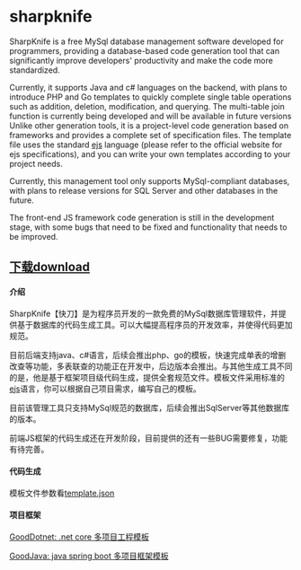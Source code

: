 # sharpknife
SharpKnife is a free MySql database management software developed for programmers, providing a database-based code generation tool that can significantly improve developers' productivity  and make the code more standardized.
  
Currently, it supports Java and c# languages on the backend, with plans to introduce PHP and Go templates to quickly complete single table operations such as addition, deletion, modification, and querying. The multi-table join function is currently being developed and  will be available in future versions Unlike other generation tools, it is a project-level code generation based on frameworks and provides a complete set of specification files. The  template file uses the standard [ejs](https://ejs.bootcss.com/) language (please refer to the official website for ejs  specifications), and you can write your own templates according to your project needs.  
  
Currently, this management tool only supports MySql-compliant databases, with plans to release   versions for SQL Server and other databases in the future.
  
The front-end JS framework code generation is still in the development stage, with some bugs that need to be fixed and functionality that needs to be improved.
 ## [下载download](https://www.1000good.com/2023/08/14/sharpknife%e5%bf%ab%e5%88%80/)
#### 介绍
  SharpKnife【快刀】是为程序员开发的一款免费的MySql数据库管理软件，并提供基于数据库的代码生成工具。可以大幅提高程序员的开发效率，并使得代码更加规范。
  
目前后端支持java、c#语言，后续会推出php、go的模板，快速完成单表的增删改查等功能，多表联查的功能正在开发中，后边版本会推出。与其他生成工具不同的是，他是基于框架项目级代码生成，提供全套规范文件。模板文件采用标准的[ejs](https://ejs.bootcss.com/)语言，你可以根据自己项目需求，编写自己的模板。
  
目前该管理工具只支持MySql规范的数据库，后续会推出SqlServer等其他数据库的版本。
  
前端JS框架的代码生成还在开发阶段，目前提供的还有一些BUG需要修复，功能有待完善。

#### 代码生成  
  模板文件参数看[template.json](./template.json)
  
#### 项目框架
   [GoodDotnet: .net core 多项目工程模板](https://gitee.com/liqz2009/good-dotnet)

   [GoodJava: java spring boot 多项目框架模板](https://gitee.com/liqz2009/good-java)
